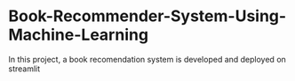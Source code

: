 # Book-Recommender-System-Using-Machine-Learning
In this project, a book recomendation system is developed and deployed on streamlit 
